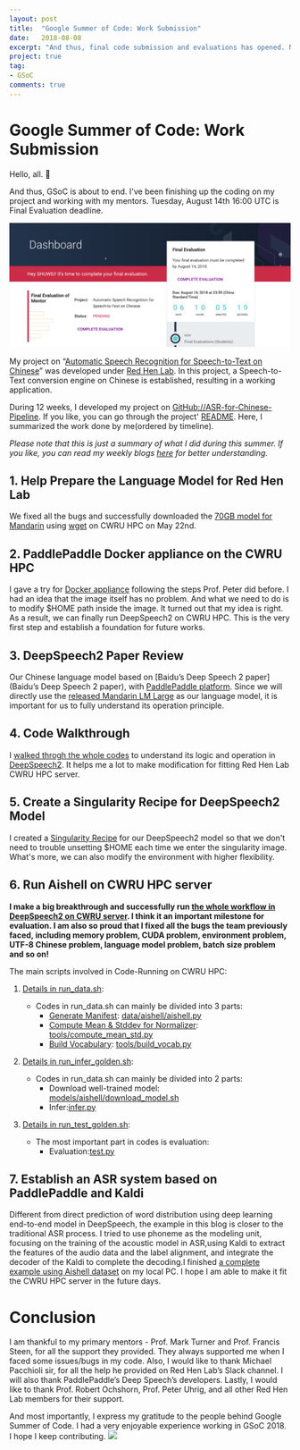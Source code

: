 ```yaml
---
layout: post
title:  "Google Summer of Code: Work Submission"
date:   2018-08-08
excerpt: "And thus, final code submission and evaluations has opened. Now my task is to finally submit my work."
project: true
tag:
- GSoC
comments: true
---
```


# Google Summer of Code: Work Submission

Hello, all. 🙂

And thus, GSoC is about to end. I've been finishing up the coding on my project and working with my mentors. Tuesday, August 14th 16:00 UTC is Final Evaluation deadline.

![](https://github.com/CynthiaSuwi/cynthiasuwi.github.io/blob/master/_posts/img/final_evaluation.png?raw=true)

My project on “[Automatic Speech Recognition for Speech-to-Text on Chinese](https://summerofcode.withgoogle.com/projects/#5284664500027392)” was developed under [Red Hen Lab](http://www.redhenlab.org/). In this project, a Speech-to-Text conversion engine on Chinese is established, resulting in a working application.

During 12 weeks, I developed my project on [GitHub://ASR-for-Chinese-Pipeline](https://github.com/CynthiaSuwi/ASR-for-Chinese-Pipeline). If you like, you can go through the project' [README](https://github.com/CynthiaSuwi/ASR-for-Chinese-Pipeline/blob/master/README.md). Here, I summarized the work done by me(ordered by timeline).

*Please note that this is just a summary of what I did during this summer. If you like, you can read my weekly blogs [here](https://cynthiasuwi.github.io/posts/) for better understanding.*

## 1. Help Prepare the Language Model for Red Hen Lab

We fixed all the bugs and successfully downloaded the [70GB model for Mandarin](http://cloud.dlnel.org/filepub/?uuid=245d02bb-cd01-4ebe-b079-b97be864ec37) using [wget](https://cynthiasuwi.github.io//GSoC-Week2/) on CWRU HPC on May 22nd.

## 2. PaddlePaddle Docker appliance on the CWRU HPC
I gave a try for [Docker appliance](https://cynthiasuwi.github.io//GSoC-Week3/) following the steps Prof. Peter did before. I had an idea that the image itself has no problem. And what we need to do is to modify $HOME path inside the image. It turned out that my idea is right. As a result, we can finally run DeepSpeech2 on CWRU HPC. This is the very first step and establish a foundation for future works.

## 3. DeepSpeech2 Paper Review
Our Chinese language model based on [Baidu’s Deep Speech 2 paper](Baidu’s Deep Speech 2 paper), with [PaddlePaddle platform](https://github.com/PaddlePaddle/Paddle). Since we will directly use the [released Mandarin LM Large](http://cloud.dlnel.org/filepub/?uuid=245d02bb-cd01-4ebe-b079-b97be864ec37) as our language model, it is important for us to fully understand its operation principle.

## 4. Code Walkthrough
I [walked throgh the whole codes](https://cynthiasuwi.github.io//GSoC-Week6&7/) to understand its logic and operation in [DeepSpeech2](https://github.com/PaddlePaddle/DeepSpeech). It helps me a lot to make modification for fitting Red Hen Lab CWRU HPC server.

## 5. Create a Singularity Recipe for DeepSpeech2 Model
I created a [Singularity Recipe](https://github.com/RedHenLab/singularity_containers/blob/master/Singularity.DeepSpeech2_shuwei) for our DeepSpeech2 model so that we don't need to trouble unsetting $HOME each time we enter the singularity image. What's more, we can also modify the environment with higher flexibility.

## 6. Run Aishell on CWRU HPC server
**I make a big breakthrough and successfully run [the whole workflow in DeepSpeech2 on CWRU server](https://github.com/CynthiaSuwi/ASR-for-Chinese-Pipeline#running-code-at-cwru-hpc). I think it an important milestone for evaluation. I am also so proud that I fixed all the bugs the team previously faced, including memory problem, CUDA problem, environment problem, UTF-8 Chinese problem, language model problem, batch size problem and so on!**

The main scripts involved in Code-Running on CWRU HPC:
1. [Details in run_data.sh](https://github.com/CynthiaSuwi/ASR-for-Chinese-Pipeline/blob/master/examples/aishell/run_data.sh):
    - Codes in run_data.sh can mainly be divided into 3 parts:
      - [Generate Manifest](https://github.com/CynthiaSuwi/ASR-for-Chinese-Pipeline#1-generate-manifest): [data/aishell/aishell.py](https://github.com/CynthiaSuwi/ASR-for-Chinese-Pipeline/blob/master/data/aishell/aishell.py)
      - [Compute Mean & Stddev for Normalizer](https://github.com/CynthiaSuwi/ASR-for-Chinese-Pipeline#2-compute-mean--stddev-for-normalizer): [tools/compute_mean_std.py](https://github.com/CynthiaSuwi/ASR-for-Chinese-Pipeline/blob/master/tools/compute_mean_std.py)
      - [Build Vocabulary](https://github.com/CynthiaSuwi/ASR-for-Chinese-Pipeline#3-build-vocabulary): [tools/build_vocab.py](https://github.com/CynthiaSuwi/ASR-for-Chinese-Pipeline/blob/master/tools/build_vocab.py)

2. [Details in run_infer_golden.sh](https://github.com/CynthiaSuwi/ASR-for-Chinese-Pipeline/blob/master/examples/aishell/run_infer_golden.sh):
    - Codes in run_data.sh can mainly be divided into 2 parts:
      - Download well-trained model: [models/aishell/download_model.sh](https://github.com/CynthiaSuwi/ASR-for-Chinese-Pipeline/blob/master/models/aishell/download_model.sh)
      - Infer:[infer.py](https://github.com/CynthiaSuwi/ASR-for-Chinese-Pipeline/blob/master/infer.py)
      
3. [Details in run_test_golden.sh](https://github.com/CynthiaSuwi/ASR-for-Chinese-Pipeline/blob/master/examples/aishell/run_test_golden.sh):
    - The most important part in codes is evaluation:
      - Evaluation:[test.py](https://github.com/CynthiaSuwi/ASR-for-Chinese-Pipeline/blob/master/test.py)

## 7. Establish an ASR system based on PaddlePaddle and Kaldi
Different from direct prediction of word distribution using deep learning end-to-end model in DeepSpeech, the example in this blog is closer to the traditional ASR process. I tried to use phoneme as the modeling unit, focusing on the training of the acoustic model in ASR,using Kaldi to extract the features of the audio data and the label alignment, and integrate the decoder of the Kaldi to complete the decoding.I finished [a complete example using Aishell dataset](https://github.com/CynthiaSuwi/ASR-for-Chinese-Pipeline#asr-system-based-on-paddlepaddle-and-kaldi) on my local PC. I hope I am able to make it fit the CWRU HPC server in the future days.

# Conclusion
I am thankful to my primary mentors - Prof. Mark Turner and Prof. Francis Steen, for all the support they provided. They always supported me when I faced some issues/bugs in my code. Also, I would like to thank Michael Pacchioli sir, for all the help he provided on Red Hen Lab’s Slack channel. I will also thank PaddlePaddle’s Deep Speech’s developers. Lastly, I would like to thank Prof. Robert Ochshorn,  Prof. Peter Uhrig, and all other Red Hen Lab members for their support.

And most importantly, I express my gratitude to the people behind Google Summer of Code. I had a very enjoyable experience working in GSoC 2018. I hope I keep contributing.
![](http://markturner.org/RedHenNoBackgroundWebsiteSmall.png)
